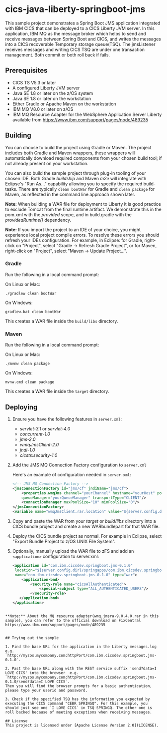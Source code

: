 # cics-java-liberty-springboot-jms

This sample project demonstrates a Spring Boot JMS application integrated with IBM CICS that can be deployed to a CICS Liberty JVM server. In this application, IBM MQ as the message broker which helps to send and receive messages between Spring Boot and CICS, and writes the messages into a CICS recoverable Temporary storage queue(TSQ). The jmsListener receives messages and writing CICS TSQ are under one transaction management. Both commit or both roll back if fails.

## Prerequisites

  - CICS TS V5.3 or later
  - A configured Liberty JVM server 
  - Java SE 1.8 or later on the z/OS system
  - Java SE 1.8 or later on the workstation
  - Either Gradle or Apache Maven on the workstation
  - IBM MQ V8.0 or later on z/OS
  - IBM MQ Resource Adapter for the WebSphere Application Server Liberty available from https://www.ibm.com/support/pages/node/489235

## Building 

You can choose to build the project using Gradle or Maven. The project includes both Gradle and Maven wrappers, these wrappers will automatically download required components from your chosen build tool; if not already present on your workstation.

You can also build the sample project through plug-in tooling of your chosen IDE. Both Gradle *buildship* and Maven *m2e* will integrate with Eclipse's "Run As..." capability allowing you to specify the required build-tasks. There are typically `clean bootWar` for Gradle and `clean package` for Maven, as reflected in the command line approach shown later.

**Note:** When building a WAR file for deployment to Liberty it is good practice to exclude Tomcat from the final runtime artifact. We demonstrate this in the pom.xml with the *provided* scope, and in build.gradle with the *providedRuntime()* dependency.

**Note:** If you import the project to an IDE of your choice, you might experience local project compile errors. To resolve these errors you should refresh your IDEs configuration. For example, in Eclipse: for Gradle, right-click on "Project", select "Gradle -> Refresh Gradle Project", or for Maven, right-click on "Project", select "Maven -> Update Project...".

### Gradle

Run the following in a local command prompt:

On Linux or Mac:

```shell
./gradlew clean bootWar
```
On Windows:

```shell
gradlew.bat clean bootWar
```

This creates a WAR file inside the `build/libs` directory.

### Maven


Run the following in a local command prompt:

On Linux or Mac:

```shell
./mvnw clean package
```

On Windows:

```shell
mvnw.cmd clean package
```

This creates a WAR file inside the `target` directory.


## Deploying

1. Ensure you have the following features in `server.xml`: 

    - *servlet-3.1* or *servlet-4.0*
    - *concurrent-1.0*
    - *jms-2.0* 
    - *wmqJmsClient-2.0* 
    - *jndi-1.0*
    - *cicsts:security-1.0* 
   
2. Add the JMS MQ Connection Factory configuration to `server.xml`
  
   Here's an example of configuration needed in `server.xml`: 

    ``` XML
    <!-- JMS MQ Connection Factory -->
    <jmsConnectionFactory id="jms/cf" jndiName="jms/cf">
        <properties.wmqJms channel="yourChannel" hostname="yourHost" port="yourPort" 
        queueManager="yourQueueManager" transportType="CLIENT"/>
        <connectionManager maxPoolSize="10" minPoolSize="0"/>
    </jmsConnectionFactory>
    <variable name="wmqJmsClient.rar.location" value="${server.config.dir}/wmq.jmsra-9.0.4.0.rar"/>

    ```

3. Copy and paste the WAR from your *target* or *build/libs* directory into a CICS bundle project and create a new WARbundlepart for that WAR file. 

4. Deploy the CICS bundle project as normal. For example in Eclipse, select "Export Bundle Project to z/OS UNIX File System".

5. Optionally, manually upload the WAR file to zFS and add an `<application>` configuration to server.xml:

    ``` XML
    <application id="com.ibm.cicsdev.springboot.jms-0.1.0" 
     location="${server.config.dir}/springapps/com.ibm.cicsdev.springboot.jms-0.1.0.war" 
     name="com.ibm.cicsdev.springboot.jms-0.1.0" type="war">
        <application-bnd>
            <security-role name="cicsAllAuthenticated">
                <special-subject type="ALL_AUTHENTICATED_USERS"/>
            </security-role>
       </application-bnd>
   </application>
``` 

**Note:** About the MQ resource adapter(wmq.jmsra-9.0.4.0.rar in this sample), you can refer to the official download on FixCentral https://www.ibm.com/support/pages/node/489235


## Trying out the sample

1. Find the base URL for the application in the Liberty messages.log e.g. `http://myzos.mycompany.com:httpPort/com.ibm.cicsdev.springboot.jms-0.1.0`. 

2. Past the base URL along with the REST service suffix 'send?data=I LOVE CICS' into the browser  e.g. `http://myzos.mycompany.com:httpPort/com.ibm.cicsdev.springboot.jms-0.1.0/send?data=I LOVE CICS`.
Then you will find the browser prompts for a basic authentication, please type your userid and password.  

3. Check if the specified TSQ has the information you expected by executing the CICS command "CEBR SPRINGQ". For this example, you should just see one `I LOVE CICS` in TSQ SPRINGQ. The other one is roll backed because of meeting exceptions when receiving messages.
    
## License
This project is licensed under [Apache License Version 2.0](LICENSE). 
     